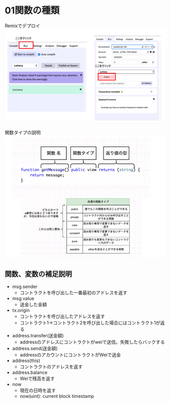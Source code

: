 # 01関数の種類
Remixでデプロイ
![Remixデプロイ](https://github.com/cryptoage-jp/education/blob/master/images/Remix01.png)

関数タイプの説明
![Remixデプロイ](https://github.com/cryptoage-jp/education/blob/master/images/functions.png)

## 関数、変数の補足説明
* msg.sender
    * コントラクトを呼び出した一番最初のアドレスを返す
* msg.value
    * 送金した金額
* tx.origin
    * コントラクトを呼び出したアドレスを返す
    * コントラクト1→コントラクト2を呼び出した場合にはコントラクト1が返る
* address.transfer(送金額)
    * addressのアドレスにコントラクトがweiで送信。失敗したらバックする
* address.send(送金額)
    * addressのアカウントにコントラクトがWeiで送金
* address(this)
    * コントラクトのアドレスを返す
* address.balance
    * Weiで残高を返す
* now
    * 現在の日時を返す
    * now(uint): current block timestamp